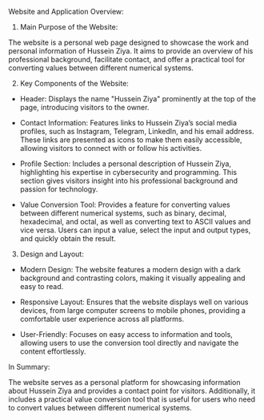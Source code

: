Website and Application Overview:

1. Main Purpose of the Website:

The website is a personal web page designed to showcase the work and personal information of Hussein Ziya. It aims to provide an overview of his professional background, facilitate contact, and offer a practical tool for converting values between different numerical systems.

2. Key Components of the Website:

- Header:
  Displays the name "Hussein Ziya" prominently at the top of the page, introducing visitors to the owner.

- Contact Information:
  Features links to Hussein Ziya’s social media profiles, such as Instagram, Telegram, LinkedIn, and his email address. These links are presented as icons to make them easily accessible, allowing visitors to connect with or follow his activities.

- Profile Section:
  Includes a personal description of Hussein Ziya, highlighting his expertise in cybersecurity and programming. This section gives visitors insight into his professional background and passion for technology.

- Value Conversion Tool:
  Provides a feature for converting values between different numerical systems, such as binary, decimal, hexadecimal, and octal, as well as converting text to ASCII values and vice versa. Users can input a value, select the input and output types, and quickly obtain the result.

3. Design and Layout:

- Modern Design:
  The website features a modern design with a dark background and contrasting colors, making it visually appealing and easy to read.

- Responsive Layout:
  Ensures that the website displays well on various devices, from large computer screens to mobile phones, providing a comfortable user experience across all platforms.

- User-Friendly:
  Focuses on easy access to information and tools, allowing users to use the conversion tool directly and navigate the content effortlessly.

 In Summary:

The website serves as a personal platform for showcasing information about Hussein Ziya and provides a contact point for visitors. Additionally, it includes a practical value conversion tool that is useful for users who need to convert values between different numerical systems.

